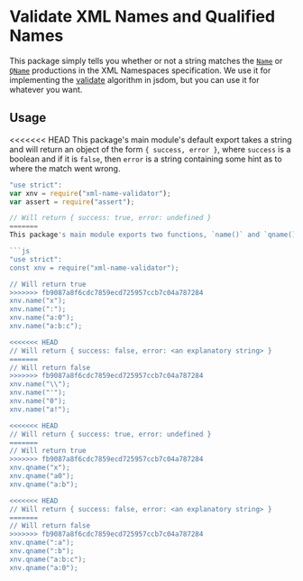 # Validate XML Names and Qualified Names

This package simply tells you whether or not a string matches the [`Name`](http://www.w3.org/TR/xml/#NT-Name) or [`QName`](http://www.w3.org/TR/xml-names/#NT-QName) productions in the XML Namespaces specification. We use it for implementing the [validate](https://dom.spec.whatwg.org/#validate) algorithm in jsdom, but you can use it for whatever you want.

## Usage

<<<<<<< HEAD
This package's main module's default export takes a string and will return an object of the form `{ success, error }`, where `success` is a boolean and if it is `false`, then `error` is a string containing some hint as to where the match went wrong.

```js
"use strict":
var xnv = require("xml-name-validator");
var assert = require("assert");

// Will return { success: true, error: undefined }
=======
This package's main module exports two functions, `name()` and `qname()`. Both take a string and return a boolean indicating whether or not the string matches the relevant production.

```js
"use strict":
const xnv = require("xml-name-validator");

// Will return true
>>>>>>> fb9087a8f6cdc7859ecd725957ccb7c04a787284
xnv.name("x");
xnv.name(":");
xnv.name("a:0");
xnv.name("a:b:c");

<<<<<<< HEAD
// Will return { success: false, error: <an explanatory string> }
=======
// Will return false
>>>>>>> fb9087a8f6cdc7859ecd725957ccb7c04a787284
xnv.name("\\");
xnv.name("'");
xnv.name("0");
xnv.name("a!");

<<<<<<< HEAD
// Will return { success: true, error: undefined }
=======
// Will return true
>>>>>>> fb9087a8f6cdc7859ecd725957ccb7c04a787284
xnv.qname("x");
xnv.qname("a0");
xnv.qname("a:b");

<<<<<<< HEAD
// Will return { success: false, error: <an explanatory string> }
=======
// Will return false
>>>>>>> fb9087a8f6cdc7859ecd725957ccb7c04a787284
xnv.qname(":a");
xnv.qname(":b");
xnv.qname("a:b:c");
xnv.qname("a:0");
```
